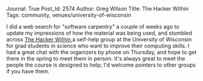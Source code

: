 Journal: True
Post_Id: 2574
Author: Greg Wilson
Title: The Hacker Within
Tags: community, venues/university-of-wisconsin

<p>I did a web search for "software carpentry" a couple of weeks ago to update my impressions of how the material was being used, and stumbled across <a href="http://hackerwithin.org/">The Hacker Within</a>,a self-help group at the University of Wisconsin for grad students in science who want to improve their computing skills.  I had a great chat with the organizers by phone on Thursday, and hope to get there in the spring to meet them in person.  It's always great to meet the people the course is designed to help; I'd welcome pointers to other groups if you have them.</p>

